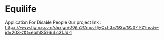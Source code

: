 # Equilife
Application For Disable People
Our project link :
https://www.figma.com/design/O0jtn3CmuoHjyCzhSa7G2u/G567_P2?node-id=203-2&t=ebihlS596uLc31Jd-1
